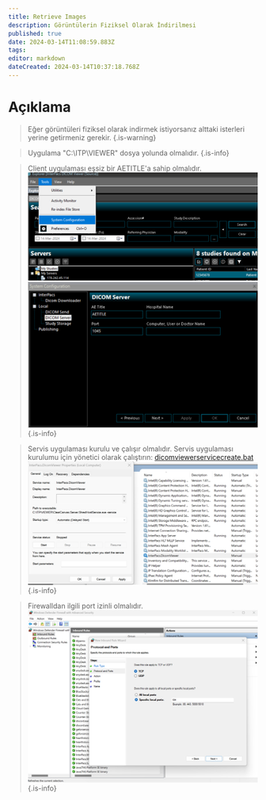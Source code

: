 ```yaml
---
title: Retrieve Images
description: Görüntülerin Fiziksel Olarak İndirilmesi
published: true
date: 2024-03-14T11:08:59.883Z
tags: 
editor: markdown
dateCreated: 2024-03-14T10:37:18.768Z
---
```


# Açıklama
> Eğer görüntüleri fiziksel olarak indirmek istiyorsanız alttaki isterleri yerine getirmeniz gerekir.
{.is-warning}



> Uygulama "C:\ITP\VIEWER" dosya yolunda olmalıdır.
{.is-info}


> Client uygulaması eşsiz bir AETITLE'a sahip olmalıdır.
> ![retrieve1.png](/retrieve1.png)
> ![retrieve2.png](/retrieve2.png)
{.is-info}


> Servis uygulaması kurulu ve çalışır olmalıdır.
> Servis uygulaması kurulumu için yönetici olarak çalıştırın: [dicomviewerservicecreate.bat](/dicomviewerservicecreate.bat)
> ![retrieve3.png](/retrieve3.png)
{.is-info}



> Firewalldan ilgili port izinli olmalıdır.
> ![retrieve4.png](/retrieve4.png)
{.is-info}


